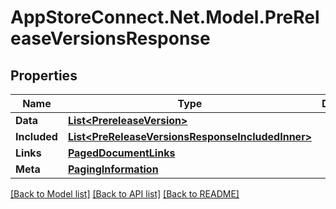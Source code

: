# AppStoreConnect.Net.Model.PreReleaseVersionsResponse

## Properties

Name | Type | Description | Notes
------------ | ------------- | ------------- | -------------
**Data** | [**List&lt;PrereleaseVersion&gt;**](PrereleaseVersion.md) |  | 
**Included** | [**List&lt;PreReleaseVersionsResponseIncludedInner&gt;**](PreReleaseVersionsResponseIncludedInner.md) |  | [optional] 
**Links** | [**PagedDocumentLinks**](PagedDocumentLinks.md) |  | 
**Meta** | [**PagingInformation**](PagingInformation.md) |  | [optional] 

[[Back to Model list]](../README.md#documentation-for-models) [[Back to API list]](../README.md#documentation-for-api-endpoints) [[Back to README]](../README.md)

